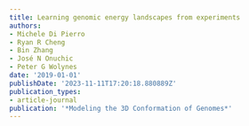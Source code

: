 ```yaml
---
title: Learning genomic energy landscapes from experiments
authors:
- Michele Di Pierro
- Ryan R Cheng
- Bin Zhang
- José N Onuchic
- Peter G Wolynes
date: '2019-01-01'
publishDate: '2023-11-11T17:20:18.880889Z'
publication_types:
- article-journal
publication: '*Modeling the 3D Conformation of Genomes*'
---
```

